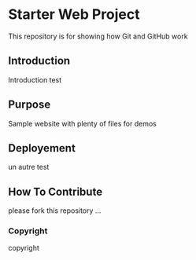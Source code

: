 # Starter Web Project

This repository is for showing how Git and GitHub work

## Introduction

Introduction test

## Purpose

Sample website with plenty of files for demos

## Deployement

un autre test

## How To Contribute

please fork this repository ...

### Copyright
copyright
